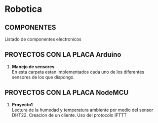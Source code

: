 # Robotica
## COMPONENTES
Listado de componentes electronicos

## PROYECTOS CON LA PLACA Arduino
1. **Manejo de sensores**  
En esta carpeta estan implementados cada uno de los diferentes sensores de los que dispongo.   


## PROYECTOS CON LA PLACA NodeMCU
1. **Proyecto1**  
Lectura de la humedad y temperatura ambiente por medio del sensor DHT22.
Creacion de un cliente. Uso del protocolo IFTTT

